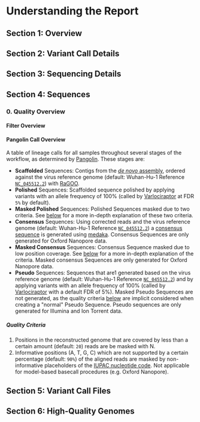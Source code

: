 # Understanding the Report

## Section 1: Overview

## Section 2: Variant Call Details

## Section 3: Sequencing Details

## Section 4: Sequences

### 0. Quality Overview

#### Filter Overview

#### Pangolin Call Overview

A table of lineage calls for all samples throughout several stages of the
workflow, as determined by [Pangolin](https://github.com/cov-lineages/pangolin).
These stages are:

- **Scaffolded** Sequences: Contigs from the
[*de novo* assembly](https://en.wikipedia.org/wiki/De_novo_sequence_assemblers),
ordered against the virus reference genome (default: Wuhan-Hu-1 Reference
[`NC_045512.2`](https://www.ncbi.nlm.nih.gov/nuccore/1798174254)) with
[RaGOO](https://github.com/malonge/RaGOO).
- **Polished** Sequences: Scaffolded sequence polished by applying variants with
an allele frequency of 100% (called by [Varlociraptor](https://varlociraptor.github.io)
at FDR `5%` by default).
- **Masked Polished** Sequences: Polished Sequences masked due to two criteria.
See [below](#quality-criteria) for a more in-depth explanation of these two criteria.
- **Consensus** Sequences: Using corrected reads and the virus reference
genome (default: Wuhan-Hu-1 Reference
[`NC_045512.2`](https://www.ncbi.nlm.nih.gov/nuccore/1798174254)) a
[consensus sequence](https://en.wikipedia.org/wiki/Consensus_sequence)
is generated using [medaka](https://github.com/nanoporetech/medaka).
Consensus Sequences are only generated for Oxford Nanopore data.
- **Masked Consensus** Sequences: Consensus Sequence masked due to low position
coverage. See [below](#quality-criteria) for a more in-depth explanation of the criteria.
Masked consensus Sequences are only generated for Oxford Nanopore data.
- **Pseudo** Sequences: Sequences that are1 generated based on the virus reference
genome (default: Wuhan-Hu-1 Reference
[`NC_045512.2`](https://www.ncbi.nlm.nih.gov/nuccore/1798174254)) and by applying
variants with an allele frequency of 100% (called by
[Varlociraptor](https://varlociraptor.github.io) with a default FDR of 5%).
Masked Pseudo Sequences are not generated, as the quality criteria [below](#quality-criteria)
are implicit considered when creating a "normal" Pseudo Sequence. Pseudo sequences
are only generated for Illumina and Ion Torrent data.

##### Quality Criteria

1. Positions in the reconstructed genome that are covered by less than a certain
amount (default: `20`) reads are be masked with N.
1. Informative positions (A, T, G, C) which are not supported by a certain
percentage (default: `90%`) of the aligned reads are masked by non-informative
placeholders of the [IUPAC nucleotide code](https://www.bioinformatics.org/sms/iupac.html).
Not applicable for model-based basecall procedures (e.g. Oxford Nanopore).

## Section 5: Variant Call Files

## Section 6: High-Quality Genomes
